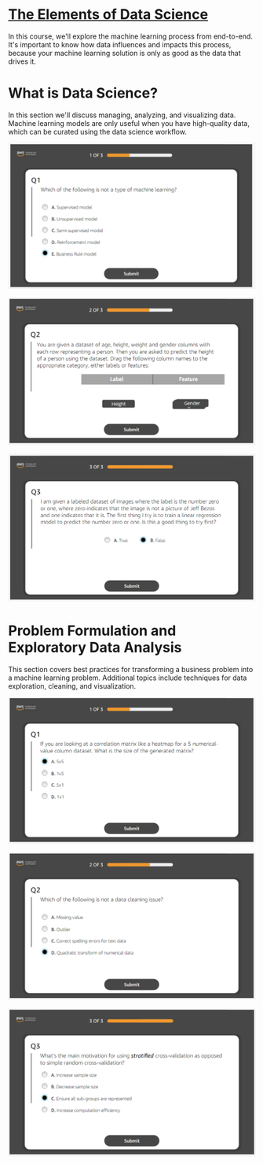 # [The Elements of Data Science](https://www.aws.training/Details/eLearning?id=26598)
In this course, we'll explore the machine learning process from end-to-end. It's important to know how data influences and impacts this process, because your machine learning solution is only as good as the data that drives it.

# What is Data Science?
In this section we'll discuss managing, analyzing, and visualizing data. Machine learning models are only useful when you have high-quality data, which can be curated using the data science workflow.

![Knowledge_Check_1_1](/The_Elements_of_Data_Science/Knowledge_Check_1_1.PNG)

![Knowledge_Check_1_2](/The_Elements_of_Data_Science/Knowledge_Check_1_2.PNG)

![Knowledge_Check_1_3](/The_Elements_of_Data_Science/Knowledge_Check_1_3.PNG)

# Problem Formulation and Exploratory Data Analysis
This section covers best practices for transforming a business problem into a machine learning problem. Additional topics include techniques for data exploration, cleaning, and visualization.

![Knowledge_Check_2_1](/The_Elements_of_Data_Science/Knowledge_Check_2_1.PNG)

![Knowledge_Check_2_2](/The_Elements_of_Data_Science/Knowledge_Check_2_2.PNG)

![Knowledge_Check_2_3](/The_Elements_of_Data_Science/Knowledge_Check_2_3.PNG)

